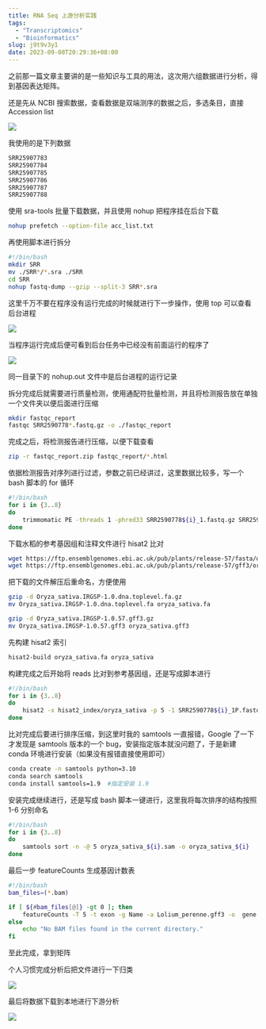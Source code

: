 ```yaml
---
title: RNA Seq 上游分析实践
tags:
  - "Transcriptomics"
  - "Bioinformatics"
slug: j9t9v3y1
date: 2023-09-08T20:29:36+08:00
---
```


之前那一篇文章主要讲的是一些知识与工具的用法，这次用六组数据进行分析，得到基因表达矩阵。

<!--more-->

还是先从 NCBI 搜索数据，查看数据是双端测序的数据之后，多选条目，直接 Accession list

![](https://cdn.jsdelivr.net/gh/yuanj82/static/blog/2023090820339.png)

我使用的是下列数据

```txt
SRR25907783
SRR25907784
SRR25907785
SRR25907786
SRR25907787
SRR25907788
```

使用 sra-tools 批量下载数据，并且使用 nohup 把程序挂在后台下载

```bash
nohup prefetch --option-file acc_list.txt 
```

再使用脚本进行拆分

```bash
#!/bin/bash
mkdir SRR
mv ./SRR*/*.sra ./SRR
cd SRR
nohup fastq-dump --gzip --split-3 SRR*.sra 
```

这里千万不要在程序没有运行完成的时候就进行下一步操作，使用 top 可以查看后台进程

![](https://cdn.jsdelivr.net/gh/yuanj82/static/blog/20230908204934.png)

当程序运行完成后便可看到后台任务中已经没有前面运行的程序了

![](https://cdn.jsdelivr.net/gh/yuanj82/static/blog/20230908205137.png)

同一目录下的 nohup.out 文件中是后台进程的运行记录

拆分完成后就需要进行质量检测，使用通配符批量检测，并且将检测报告放在单独一个文件夹以便后面进行压缩

```bash
mkdir fastqc_report
fastqc SRR2590778*.fastq.gz -o ./fastqc_report
```

完成之后，将检测报告进行压缩，以便下载查看

```bash
zip -r fastqc_report.zip fastqc_report/*.html
```

依据检测报告对序列进行过滤，参数之前已经讲过，这里数据比较多，写一个 bash 脚本的 for 循环

```bash
#!/bin/bash
for i in {3..8}
do
    trimmomatic PE -threads 1 -phred33 SRR2590778${i}_1.fastq.gz SRR2590778${i}_2.fastq.gz -summary oryza_sativa_${i}.summary -baseout SRR2590778${i}.fastq.gz LEADING:3 TRAILING:3 SLIDINGWINDOW:5:20 HEADCROP:15 MINLEN:36
done
```

下载水稻的参考基因组和注释文件进行 hisat2 比对

```bash
wget https://ftp.ensemblgenomes.ebi.ac.uk/pub/plants/release-57/fasta/oryza_sativa/dna/Oryza_sativa.IRGSP-1.0.dna.toplevel.fa.gz
wget https://ftp.ensemblgenomes.ebi.ac.uk/pub/plants/release-57/gff3/oryza_sativa/Oryza_sativa.IRGSP-1.0.57.gff3.gz
```

把下载的文件解压后重命名，方便使用

```bash
gzip -d Oryza_sativa.IRGSP-1.0.dna.toplevel.fa.gz
mv Oryza_sativa.IRGSP-1.0.dna.toplevel.fa oryza_sativa.fa

gzip -d Oryza_sativa.IRGSP-1.0.57.gff3.gz
mv Oryza_sativa.IRGSP-1.0.57.gff3 oryza_sativa.gff3
```

先构建 hisat2 索引

```bash
hisat2-build oryza_sativa.fa oryza_sativa
```

构建完成之后开始将 reads 比对到参考基因组，还是写成脚本进行

```bash
#!/bin/bash
for i in {3..8}
do
    hisat2 -x hisat2_index/oryza_sativa -p 5 -1 SRR2590778${i}_1P.fastq.gz -2 SRR2590778${i}_2P.fastq.gz -S oryza_sativa_${i}.sam
done
```

比对完成后要进行排序压缩，到这里时我的 samtools 一直报错，Google 了一下才发现是 samtools 版本的一个 bug，安装指定版本就没问题了，于是新建 conda 环境进行安装（如果没有报错直接使用即可）

```bash
conda create -n samtools python=3.10
conda search samtools
conda install samtools=1.9  #指定安装 1.9
```

安装完成继续进行，还是写成 bash 脚本一键进行，这里我将每次排序的结构按照 1-6 分别命名

```bash
#!/bin/bash
for i in {3..8}
do
    samtools sort -n -@ 5 oryza_sativa_${i}.sam -o oryza_sativa_${i}
done
```

最后一步 featureCounts 生成基因计数表

```bash
#!/bin/bash
bam_files=(*.bam)

if [ ${#bam_files[@]} -gt 0 ]; then
    featureCounts -T 5 -t exon -g Name -a Lolium_perenne.gff3 -o  gene.counts -p "${bam_files[@]}"
else
    echo "No BAM files found in the current directory."
fi
```

至此完成，拿到矩阵

个人习惯完成分析后把文件进行一下归类

![](https://cdn.jsdelivr.net/gh/yuanj82/static/blog/20230908205327.png)

最后将数据下载到本地进行下游分析

![](https://cdn.jsdelivr.net/gh/yuanj82/static/blog/2023090820577.png)